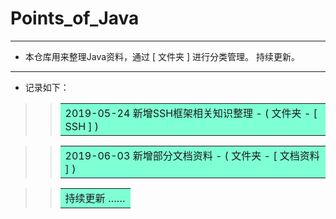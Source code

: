 # Points_of_Java
***
* 本仓库用来整理Java资料，通过 [ 文件夹 ] 进行分类管理。 持续更新。
***
* 记录如下：
>> <table><tr><td bgcolor=#7FFFD4>  2019-05-24 新增SSH框架相关知识整理 - ( 文件夹 - [ SSH ] )  </td></tr></table>

>> <table><tr><td bgcolor=#7FFFD4>  2019-06-03 新增部分文档资料 - ( 文件夹 - [ 文档资料 ] )  </td></tr></table>

>> <table><tr><td bgcolor=#7FFFD4>  持续更新 ……  </td></tr></table>

